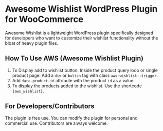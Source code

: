 # Awesome Wishlist WordPress Plugin for WooCommerce

Awesome Wishlist is a lightweight WordPress plugin specifically designed for developers who want to customize their wishlist functionality without the bloat of heavy plugin files.

## How To Use AWS (Awesome Wishlist Plugin)
1. To Display add to wishlist button. Inside the product query loop or single product page. Add a `div` or `button` tag with class `aws-wishlist--trigger`.
2. Add `data-product-id` attribute with the product `id` as a value.
3. To display the products added to the wishlist. Use the shortcode `[aws_wishlist]`.

## For Developers/Contributors
The plugin is free use. You can modify the plugin for personal and commercial use. Contributors are always welcome.


